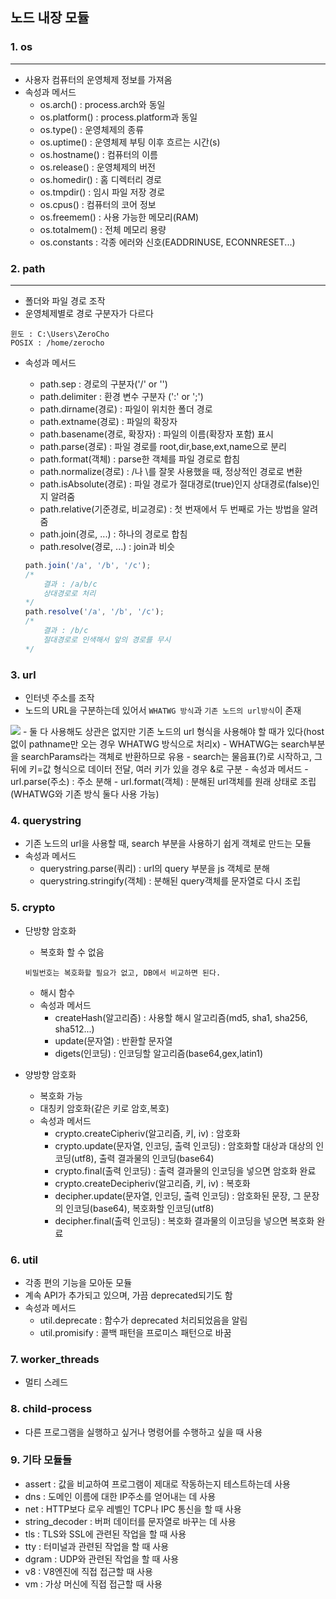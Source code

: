## 노드 내장 모듈

### 1. os
***
- 사용자 컴퓨터의 운영체제 정보를 가져옴
- 속성과 메서드
    - os.arch() : process.arch와 동일
    - os.platform() : process.platform과 동일
    - os.type() : 운영체제의 종류
    - os.uptime() : 운영체제 부팅 이후 흐르는 시간(s)
    - os.hostname() : 컴퓨터의 이름
    - os.release() : 운영체제의 버전
    - os.homedir() : 홈 디렉터리 경로
    - os.tmpdir() : 임시 파일 저장 경로
    - os.cpus() : 컴퓨터의 코어 정보
    - os.freemem() : 사용 가능한 메모리(RAM)
    - os.totalmem() : 전체 메모리 용량
    - os.constants : 각종 에러와 신호(EADDRINUSE, ECONNRESET...)

### 2. path
***
- 폴더와 파일 경로 조작
- 운영체제별로 경로 구분자가 다르다
~~~
윈도 : C:\Users\ZeroCho
POSIX : /home/zerocho
~~~
- 속성과 메서드
    - path.sep : 경로의 구분자('/' or '\')
    - path.delimiter : 환경 변수 구분자 (':' or ';')
    - path.dirname(경로) : 파일이 위치한 폴더 경로
    - path.extname(경로) : 파일의 확장자
    - path.basename(경로, 확장자) : 파일의 이름(확장자 포함) 표시
    - path.parse(경로) : 파일 경로를 root,dir,base,ext,name으로 분리
    - path.format(객체) : parse한 객체를 파일 경로로 합침
    - path.normalize(경로) : /나 \를 잘못 사용했을 때, 정상적인 경로로 변환
    - path.isAbsolute(경로) : 파일 경로가 절대경로(true)인지 상대경로(false)인지 알려줌
    - path.relative(기준경로, 비교경로) : 첫 번재에서 두 번째로 가는 방법을 알려줌
    - path.join(경로, ...) : 하나의 경로로 합침
    - path.resolve(경로, ...) : join과 비슷

    ~~~js
    path.join('/a', '/b', '/c');
    /*  
        결과 : /a/b/c
        상대경로로 처리
    */
    path.resolve('/a', '/b', '/c');
    /*  
        결과 : /b/c
        절대경로로 인색해서 앞의 경로를 무시
    */
    ~~~

### 3. url
- 인터넷 주소를 조작
- 노드의 URL을 구분하는데 있어서 `WHATWG 방식`과 `기존 노드의 url방식`이 존재
<img src="https://thebook.io/img/080229/119.jpg">
    - 둘 다 사용해도 상관은 없지만 기존 노드의 url 형식을 사용해야 할 때가 있다(host없이 pathname만 오는 경우 WHATWG 방식으로 처리x)
    - WHATWG는 search부분을 searchParams라는 객체로 반환하므로 유용
    - search는 물음표(?)로 시작하고, 그 뒤에 키=값 형식으로 데이터 전달, 여러 키가 있을 경우 &로 구분
- 속성과 메서드
    - url.parse(주소) : 주소 분해
    - url.format(객체) : 분해된 url객체를 원래 상태로 조립(WHATWG와 기존 방식 둘다 사용 가능)
    
### 4. querystring
- 기존 노드의 url을 사용할 때, search 부분을 사용하기 쉽게 객체로 만드는 모듈
- 속성과 메서드
    - querystring.parse(쿼리) : url의 query 부분을 js 객체로 분해
    - querystring.stringify(객체) : 분해된 query객체를 문자열로 다시 조립

### 5. crypto
- 단방향 암호화
    - 복호화 할 수 없음
    ~~~
    비밀번호는 복호화할 필요가 없고, DB에서 비교하면 된다.
    ~~~
    - 해시 함수
    - 속성과 메서드
        - createHash(알고리즘) : 사용할 해시 알고리즘(md5, sha1, sha256, sha512...)
        - update(문자열) : 반환할 문자열
        - digets(인코딩) : 인코딩할 알고리즘(base64,gex,latin1)

- 양방향 암호화
    - 복호화 가능
    - 대칭키 암호화(같은 키로 암호,복호)
    - 속성과 메서드
        - crypto.createCipheriv(알고리즘, 키, iv) : 암호화
        - crypto.update(문자열, 인코딩, 출력 인코딩) : 암호화할 대상과 대상의 인코딩(utf8), 출력 결과물의 인코딩(base64)
        - crypto.final(출력 인코딩) : 출력 결과물의 인코딩을 넣으면 암호화 완료
        - crypto.createDecipheriv(알고리즘, 키, iv) : 복호화
        - decipher.update(문자열, 인코딩, 출력 인코딩) : 암호화된 문장, 그 문장의 인코딩(base64), 복호화할 인코딩(utf8)
        - decipher.final(출력 인코딩) : 복호화 결과물의 이코딩을 넣으면 복호화 완료

### 6. util
- 각종 편의 기능을 모아둔 모듈
- 계속 API가 추가되고 있으며, 가끔 deprecated되기도 함
- 속성과 메서드
    - util.deprecate : 함수가 deprecated 처리되었음을 알림
    - util.promisify : 콜백 패턴을 프로미스 패턴으로 바꿈

### 7. worker_threads
- 멀티 스레드

### 8. child-process
- 다른 프로그램을 실행하고 싶거나 명령어를 수행하고 싶을 때 사용

### 9. 기타 모듈들
- assert : 값을 비교하여 프로그램이 제대로 작동하는지 테스트하는데 사용
- dns : 도메인 이름에 대한 IP주소를 얻어내는 데 사용
- net : HTTP보다 로우 레벨인 TCP나 IPC 통신을 할 때 사용
- string_decoder : 버퍼 데이터를 문자열로 바꾸는 데 사용
- tls : TLS와 SSL에 관련된 작업을 할 때 사용
- tty : 터미널과 관련된 작업을 할 때 사용
- dgram : UDP와 관련된 작업을 할 때 사용
- v8 : V8엔진에 직접 접근할 때 사용
- vm : 가상 머신에 직접 접근할 때 사용